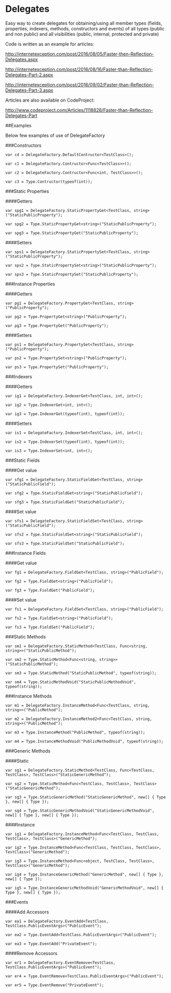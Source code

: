 # Delegates
Easy way to create delegates for obtaining/using all member types (fields, properties, indexers, methods, constructors and events) of all types (public and non public) and all visibilities (public, internal, protected and private)

Code is written as an example for articles:

http://internetexception.com/post/2016/08/05/Faster-then-Reflection-Delegates.aspx

http://internetexception.com/post/2016/08/16/Faster-than-Reflection-Delegates-Part-2.aspx

http://internetexception.com/post/2016/09/02/Faster-than-Reflection-Delegates-Part-3.aspx

Articles are also available on CodeProject:

http://www.codeproject.com/Articles/1118828/Faster-than-Reflection-Delegates-Part

##Examples

Below few examples of use of DelegateFactory

###Constructors

`var cd = DelegateFactory.DefaultContructor<TestClass>();`

`var c1 = DelegateFactory.Contructor<Func<TestClass>>();`

`var c2 = DelegateFactory.Contructor<Func<int, TestClass>>();`

`var c3 = Type.Contructor(typeof(int));`

###Static Properties

####Getters

`var spg1 = DelegateFactory.StaticPropertyGet<TestClass, string>("StaticPublicProperty");`

`var spg2 = Type.StaticPropertyGet<string>("StaticPublicProperty");`

`var spg3 = Type.StaticPropertyGet("StaticPublicProperty");`

####Setters

`var sps1 = DelegateFactory.StaticPropertySet<TestClass, string>("StaticPublicProperty");`

`var sps2 = Type.StaticPropertySet<string>("StaticPublicProperty");`

`var sps3 = Type.StaticPropertySet("StaticPublicProperty");`

###Instance Properties

####Getters

`var pg1 = DelegateFactory.PropertyGet<TestClass, string>("PublicProperty");`

`var pg2 = Type.PropertyGet<string>("PublicProperty");`

`var pg3 = Type.PropertyGet("PublicProperty");`

####Setters

`var ps1 = DelegateFactory.PropertySet<TestClass, string>("PublicProperty");`

`var ps2 = Type.PropertySet<string>("PublicProperty");`

`var ps3 = Type.PropertySet("PublicProperty");`

###Indexers

####Getters

`var ig1 = DelegateFactory.IndexerGet<TestClass, int, int>();`

`var ig2 = Type.IndexerGet<int, int>();`

`var ig3 = Type.IndexerGet(typeof(int), typeof(int));`

####Setters

`var is1 = DelegateFactory.IndexerSet<TestClass, int, int>();`

`var is2 = Type.IndexerSet(typeof(int), typeof(int));`

`var is3 = Type.IndexerSet<int, int>();`

###Static Fields

####Get value

`var sfg1 = DelegateFactory.StaticFieldGet<TestClass, string>("StaticPublicField");`

`var sfg2 = Type.StaticFieldGet<string>("StaticPublicField");`

`var sfg3 = Type.StaticFieldGet("StaticPublicField");`

####Set value

`var sfs1 = DelegateFactory.StaticFieldSet<TestClass, string>("StaticPublicField");`

`var sfs2 = Type.StaticFieldSet<string>("StaticPublicField");`

`var sfs3 = Type.StaticFieldSet("StaticPublicField");`

###Instance Fields

####Get value

`var fg1 = DelegateFactory.FieldGet<TestClass, string>("PublicField");`

`var fg2 = Type.FieldGet<string>("PublicField");`

`var fg3 = Type.FieldGet("PublicField");`

####Set value

`var fs1 = DelegateFactory.FieldSet<TestClass, string>("PublicField");`

`var fs2 = Type.FieldSet<string>("PublicField");`

`var fs3 = Type.FieldSet("PublicField");`

###Static Methods

`var sm1 = DelegateFactory.StaticMethod<TestClass, Func<string, string>>("StaticPublicMethod");`

`var sm2 = Type.StaticMethod<Func<string, string>>("StaticPublicMethod");`

`var sm3 = Type.StaticMethod("StaticPublicMethod", typeof(string));`

`var sm4 = Type.StaticMethodVoid("StaticPublicMethodVoid", typeof(string));`

###Instance Methods

`var m1 = DelegateFactory.InstanceMethod<Func<TestClass, string, string>>("PublicMethod");`

`var m2 = DelegateFactory.InstanceMethod2<Func<TestClass, string, string>>("PublicMethod");`

`var m3 = Type.InstanceMethod("PublicMethod", typeof(string));`

`var m4 = Type.InstanceMethodVoid("PublicMethodVoid", typeof(string));`

###Generic Methods

####Static

`var sg1 = DelegateFactory.StaticMethod<TestClass, Func<TestClass, TestClass>, TestClass>("StaticGenericMethod");`

`var sg2 = Type.StaticMethod<Func<TestClass, TestClass>, TestClass>("StaticGenericMethod");`

`var sg3 = Type.StaticGenericMethod("StaticGenericMethod", new[] { Type }, new[] { Type });`

`var sg4 = Type.StaticGenericMethodVoid("StaticGenericMethodVoid", new[] { Type }, new[] { Type });`

####Instance

`var ig1 = DelegateFactory.InstanceMethod<Func<TestClass, TestClass, TestClass>, TestClass>("GenericMethod");`

`var ig2 = Type.InstanceMethod<Func<TestClass, TestClass, TestClass>, TestClass>("GenericMethod");`

`var ig3 = Type.InstanceMethod<Func<object, TestClass, TestClass>, TestClass>("GenericMethod");`

`var ig4 = Type.InstanceGenericMethod("GenericMethod", new[] { Type }, new[] { Type });`

`var ig5 = Type.InstanceGenericMethodVoid("GenericMethodVoid", new[] { Type }, new[] { Type });`

###Events 

####Add Accessors

`var ea1 = DelegateFactory.EventAdd<TestClass, TestClass.PublicEventArgs>("PublicEvent");`

`var ea2 = Type.EventAdd<TestClass.PublicEventArgs>("PublicEvent");`

`var ea3 = Type.EventAdd("PrivateEvent");`

####Remove Accessors

`var er1 = DelegateFactory.EventRemove<TestClass, TestClass.PublicEventArgs>("PublicEvent");`

`var er4 = Type.EventRemove<TestClass.PublicEventArgs>("PublicEvent");`

`var er5 = Type.EventRemove("PrivateEvent");`
